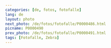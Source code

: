 ```yaml
---
categories: [de, fotos, fotofalle]
lang: de
layout: photo
next_photo: /de/fotos/fotofalle/P0000486.html
picname: P0000490
prev_photo: /de/fotos/fotofalle/P0000491.html
tags: [Fotofalle, Zebra]
---
```

